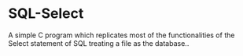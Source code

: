 SQL-Select
==========

A simple C program which replicates most of the functionalities of the Select statement of SQL treating a file as the database..
